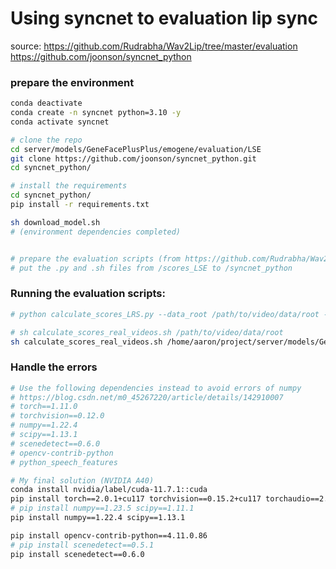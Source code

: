 # Using syncnet to evaluation lip sync
source: 
https://github.com/Rudrabha/Wav2Lip/tree/master/evaluation
https://github.com/joonson/syncnet_python


### prepare the environment
```bash
conda deactivate
conda create -n syncnet python=3.10 -y
conda activate syncnet

# clone the repo
cd server/models/GeneFacePlusPlus/emogene/evaluation/LSE
git clone https://github.com/joonson/syncnet_python.git 
cd syncnet_python/

# install the requirements
cd syncnet_python/
pip install -r requirements.txt

sh download_model.sh
# (environment dependencies completed)


# prepare the evaluation scripts (from https://github.com/Rudrabha/Wav2Lip/tree/master/evaluation)
# put the .py and .sh files from /scores_LSE to /syncnet_python


```

### Running the evaluation scripts:
```bash
# python calculate_scores_LRS.py --data_root /path/to/video/data/root --tmp_dir tmp_dir/

# sh calculate_scores_real_videos.sh /path/to/video/data/root
sh calculate_scores_real_videos.sh /home/aaron/project/server/models/GeneFacePlusPlus/emogene/evaluation/LSE/syncnet_python/EmoGene_eval_data

```

### Handle the errors
```bash
# Use the following dependencies instead to avoid errors of numpy
# https://blog.csdn.net/m0_45267220/article/details/142910007
# torch==1.11.0
# torchvision==0.12.0
# numpy==1.22.4
# scipy==1.13.1
# scenedetect==0.6.0
# opencv-contrib-python
# python_speech_features

# My final solution (NVIDIA A40)
conda install nvidia/label/cuda-11.7.1::cuda
pip install torch==2.0.1+cu117 torchvision==0.15.2+cu117 torchaudio==2.0.2+cu117 -f https://download.pytorch.org/whl/torch_stable.html
# pip install numpy==1.23.5 scipy==1.11.1
pip install numpy==1.22.4 scipy==1.13.1

pip install opencv-contrib-python==4.11.0.86
# pip install scenedetect==0.5.1
pip install scenedetect==0.6.0
```